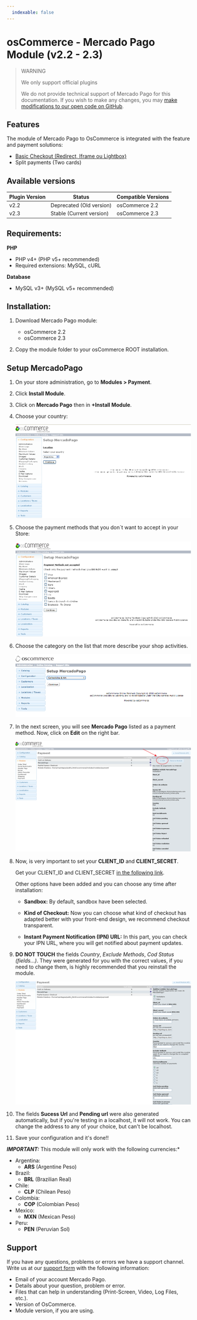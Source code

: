 ```yaml
---
  indexable: false
---
```

# osCommerce - Mercado Pago Module (v2.2 - 2.3)

> WARNING
>
> We only support official plugins
>
> We do not provide technical support of Mercado Pago for this documentation. If you wish to make any changes, you may [make modifications to our open code on GitHub](https://github.com/mercadopago/devsite-docs/blob/development/guides/plugins/unofficial/os-commerce.en.md).

## Features

The module of Mercado Pago to OsCommerce is integrated with the feature and payment solutions:

* [Basic Checkout (Redirect, Iframe ou Lightbox)](https://www.mercadopago.com.br/developers/en/solutions/payments/basic-checkout/receive-payments/)
* Split payments (Two cards)


## Available versions


Plugin Version | Status | Compatible Versions
-------------- | ------ | -------------------
v2.2 | Deprecated (Old version) | osCommerce 2.2
v2.3 | Stable (Current version) | osCommerce 2.3


## Requirements:

**PHP**

* PHP v4+ (PHP v5+ recommended)
* Required extensions: MySQL, cURL

**Database**

* MySQL v3+ (MySQL v5+ recommended)


<a name="installation"></a>
## Installation: ##

1. Download Mercado Pago module:
    * osCommerce 2.2
    * osCommerce 2.3

2. Copy the module folder to your osCommerce ROOT installation.


## Setup MercadoPago

1. On your store administration, go to **Modules > Payment**.

2. Click **Install Module**.

3. Click on **Mercado Pago** then in **+Install Module**.

4. Choose your country:

	![Country Selecion in Os Commerce](/images/oscommerce-CountrySelection.png)

5. Choose the payment methods that you don´t want to accept in your Store:

	![Payment Methods Selection](/images/oscommerce-PaymentMethodsSelection.png)

6. Choose the category on the list that more describe your shop activities.

	![Store category selection](/images/oscommerce-CategorySelection.png)

7. In the next screen, you will see **Mercado Pago** listed as a payment method. Now, click on **Edit** on the right bar.

	![Payment Method List](/images/oscommerce-PaymentMethodList.png)

8. Now, is very important to set your **CLIENT_ID** and **CLIENT_SECRET**.

	Get your CLIENT_ID and CLIENT_SECRET [in the following link]([FAKER][CREDENTIALS][URL]).

	Other options have been added and you can choose any time after installation:

	- **Sandbox:** By default, sandbox have been selected.

	- **Kind of Checkout:** Now you can choose what kind of checkout has adapted better with your front-end design, we recommend checkout transparent.

	- **Instant Payment Notification (IPN) URL:** In this part, you can check your IPN URL, where you will get notified about payment updates.

9. **DO NOT TOUCH** the fields *Country*, *Exclude Methods*, *Cod Status (fields…)*. They were generated for you with the correct values, if you need to change them, is highly recommended that you reinstall the module.

	![Do not upgrade](/images/oscommerce-DoNotTouch.png)

10. The fields **Sucess Url** and **Pending url** were also generated automatically, but if you're testing in a localhost, it will not work. You can change the address to any of your choice, but can't be localhost.

11. Save your configuration and it's done!!

***IMPORTANT:*** This module will only work with the following currencies:*

* Argentina:
	* **ARS** (Argentine Peso)
* Brazil:
	* **BRL** (Brazilian Real)
* Chile:
	* **CLP** (Chilean Peso)
* Colombia:
	* **COP** (Colombian Peso)
* Mexico:
	* **MXN** (Mexican Peso)
* Peru:
	* **PEN** (Peruvian Sol)

## Support

If you have any questions, problems or errors we have a support channel. Write us at our [support form](/support) with the following information:

* Email of your account Mercado Pago.
* Details about your question, problem or error.
* Files that can help in understanding (Print-Screen, Video, Log Files, etc.).
* Version of OsCommerce.
* Module version, if you are using.
